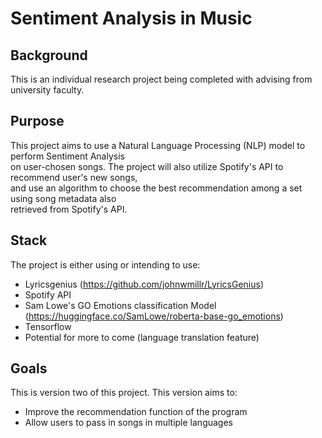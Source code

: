 # Sentiment Analysis in Music

## Background
This is an individual research project being completed with advising from university faculty.

## Purpose
This project aims to use a Natural Language Processing (NLP) model to perform Sentiment Analysis\
on user-chosen songs. The project will also utilize Spotify's API to recommend user's new songs,\
and use an algorithm to choose the best recommendation among a set using song metadata also\
retrieved from Spotify's API.

## Stack
The project is either using or intending to use:
  - Lyricsgenius (https://github.com/johnwmillr/LyricsGenius)
  - Spotify API
  - Sam Lowe's GO Emotions classification Model (https://huggingface.co/SamLowe/roberta-base-go_emotions)
  - Tensorflow
  - Potential for more to come (language translation feature)

## Goals
This is version two of this project. This version aims to:
  - Improve the recommendation function of the program
  - Allow users to pass in songs in multiple languages
